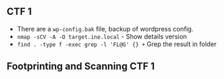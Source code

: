 ## CTF 1
- There are a `wp-config.bak` file, backup of wordpress config.
- `nmap -sCV -A -O target.ine.local` - Show details version
- `find . -type f -exec grep -l 'FL@G' {} +` Grep the result in folder

## Footprinting and Scanning CTF 1
